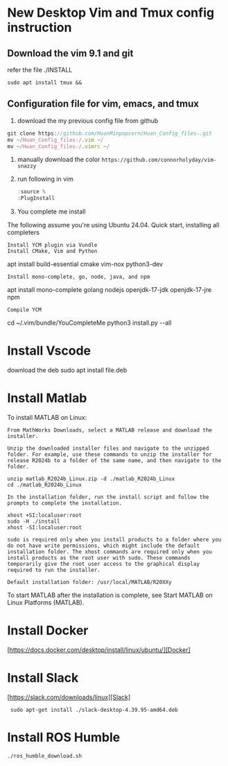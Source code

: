 # New Desktop Vim and Tmux config instruction 

## Download the vim 9.1 and git
refer the file ./INSTALL
```
sudo apt install tmux &&
```

## Configuration file for vim, emacs, and tmux

1. download the my previous config file from github

```jsx
git clone https://github.com/HuanMinpopcorn/Huan_Config_files-.git
mv ~/Huan_Config_files-/.vim ~/
mv ~/Huan_Config_files-/.vimrc ~/

```

1. manually download the color
   ``` https://github.com/connorholyday/vim-snazzy ```
3. run following in vim
    
    ```jsx
    :source %
    :PlugInstall
    ```
    
4. You complete me install

The following assume you're using Ubuntu 24.04.
Quick start, installing all completers

    Install YCM plugin via Vundle
    Install CMake, Vim and Python

apt install build-essential cmake vim-nox python3-dev

    Install mono-complete, go, node, java, and npm

apt install mono-complete golang nodejs openjdk-17-jdk openjdk-17-jre npm

    Compile YCM

cd ~/.vim/bundle/YouCompleteMe
python3 install.py --all



# Install Vscode
download the deb
sudo apt install file.deb


# Install Matlab
	

To install MATLAB on Linux:

    From MathWorks Downloads, select a MATLAB release and download the installer.

    Unzip the downloaded installer files and navigate to the unzipped folder. For example, use these commands to unzip the installer for release R2024b to a folder of the same name, and then navigate to the folder.

    unzip matlab_R2024b_Linux.zip -d ./matlab_R2024b_Linux
    cd ./matlab_R2024b_Linux

    In the installation folder, run the install script and follow the prompts to complete the installation.

    xhost +SI:localuser:root
    sudo -H ./install
    xhost -SI:localuser:root

    sudo is required only when you install products to a folder where you do not have write permissions, which might include the default installation folder. The xhost commands are required only when you install products as the root user with sudo. These commands temporarily give the root user access to the graphical display required to run the installer.

    Default installation folder: /usr/local/MATLAB/R20XXy

To start MATLAB after the installation is complete, see Start MATLAB on Linux Platforms (MATLAB).

# Install Docker
[https://docs.docker.com/desktop/install/linux/ubuntu/][Docker]

# Install Slack
[https://slack.com/downloads/linux][Slack]

```
 sudo apt-get install ./slack-desktop-4.39.95-amd64.deb

```
# Install ROS Humble 

```
./ros_humble_download.sh
```

```
